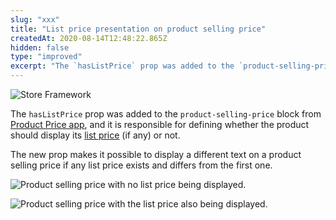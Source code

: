 ```yaml
---
slug: "xxx"
title: "List price presentation on product selling price"
createdAt: 2020-08-14T12:48:22.865Z
hidden: false
type: "improved"
excerpt: "The `hasListPrice` prop was added to the `product-selling-price` block from [Product Price app](https://vtex.io/docs/components/all/vtex.product-price/)."
---
```


![Store Framework](https://cdn.jsdelivr.net/gh/vtexdocs/dev-portal-content@main/images/xxx-0.png)

The `hasListPrice` prop was added to the `product-selling-price` block from [Product Price app](https://vtex.io/docs/components/all/vtex.product-price/), and it is responsible for defining whether the product should display its [list price](https://help.vtex.com/en/tutorial/prices-v2--tutorials_4393?locale=en) (if any) or not.

The new prop makes it possible to display a different text on a product selling price if any list price exists and differs from the first one.

![Product selling price with no list price being displayed.](https://cdn.jsdelivr.net/gh/vtexdocs/dev-portal-content@main/images/xxx-1.png)

![Product selling price with the list price also being displayed.](https://cdn.jsdelivr.net/gh/vtexdocs/dev-portal-content@main/images/xxx-2.png)
